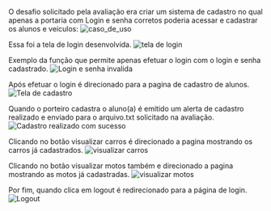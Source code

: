 O desafio solicitado pela avaliação era criar um sistema de cadastro no qual apenas a portaria com Login e senha corretos poderia acessar e cadastrar os alunos e veículos:
![caso_de_uso](https://github.com/AbnerSouza2/FATEC_DES_WEB2_2024_Avaliacao1/assets/100322732/ed7b4244-5ec1-439a-8697-e281bace53ca)

Essa foi a tela de login desenvolvida.
![tela de login](https://github.com/AbnerSouza2/FATEC_DES_WEB2_2024_Avaliacao1/assets/100322732/0eb86109-8a69-4c0b-8974-62746849a7d9)

Exemplo da função que permite apenas efetuar o login com o login e senha cadastrado.
![Login e senha invalida](https://github.com/AbnerSouza2/FATEC_DES_WEB2_2024_Avaliacao1/assets/100322732/e17848e4-dc3a-479a-a102-bc16f501ffe8)

Após efetuar o login é direcionado para a pagina de cadastro de alunos.
![Tela de cadastro](https://github.com/AbnerSouza2/FATEC_DES_WEB2_2024_Avaliacao1/assets/100322732/761b00b4-ed94-4134-b08f-b126e2766359)

Quando o porteiro cadastra o aluno(a) é emitido um alerta de cadastro realizado e enviado para o arquivo.txt solicitado na avaliação.
![Cadastro realizado com sucesso](https://github.com/AbnerSouza2/FATEC_DES_WEB2_2024_Avaliacao1/assets/100322732/59c0de28-4c17-46f3-9593-aafebd6c4766)

Clicando no botão visualizar carros é direcionado a pagina mostrando os carros já cadastrados.
![visualizar carros](https://github.com/AbnerSouza2/FATEC_DES_WEB2_2024_Avaliacao1/assets/100322732/50ae4bfa-3c54-4af6-baa4-4f4768af8f92)

Clicando no botão visualizar motos também e direcionado a pagina mostrando as motos já cadastradas.
![visualizar motos](https://github.com/AbnerSouza2/FATEC_DES_WEB2_2024_Avaliacao1/assets/100322732/d86f8300-90c7-45f5-91de-e8f247fa46e0)

Por fim, quando clica em logout é redirecionado para a página de login.
![Logout](https://github.com/AbnerSouza2/FATEC_DES_WEB2_2024_Avaliacao1/assets/100322732/b69d4ce9-7e69-47a7-a1fe-d76d9b8e9290)

